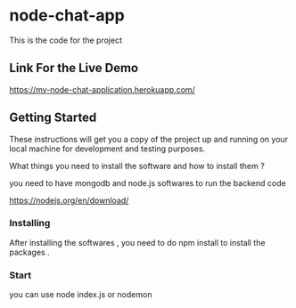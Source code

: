 # node-chat-app


This is the code for the project

## Link For the Live Demo

https://my-node-chat-application.herokuapp.com/

## Getting Started

These instructions will get you a copy of the project up and running on your local machine for development and testing purposes.

What things you need to install the software and how to install them ?

you need to have mongodb and node.js softwares to run the backend code

https://nodejs.org/en/download/

### Installing 

After installing the softwares , you need to do npm install to install the packages .

### Start 

you can use node index.js or nodemon 
